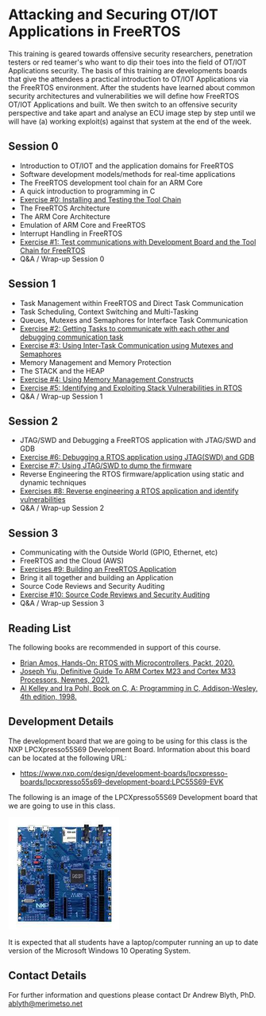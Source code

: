 # Attacking and Securing OT/IOT Applications in FreeRTOS

This training is geared towards offensive security researchers, penetration testers or red teamer's who want to dip their toes into the field of OT/IOT Applications security. The basis of this training are developments boards that give the attendees a practical introduction to OT/IOT Applications via the FreeRTOS environment. After the students have learned about common security architectures and vulnerabilities we will define how FreeRTOS OT/IOT Applications and built. We then switch to an offensive security perspective and take apart and analyse an ECU image step by step until we will have (a) working exploit(s) against that system at the end of the week.

## Session 0

* Introduction to OT/IOT and the application domains for FreeRTOS
* Software development models/methods for real-time applications
* The FreeRTOS development tool chain for an ARM Core
* A quick introduction to programming in C
* [Exercise #0: Installing and Testing the Tool Chain](https://github.com/Merimetso-Code/FreeRTOSSecurity/blob/main/Exercise0.md)
* The FreeRTOS Architecture
* The ARM Core Architecture
* Emulation of ARM Core and FreeRTOS
* Interrupt Handling in FreeRTOS
* [Exercise #1: Test communications with Development Board and the Tool Chain for FreeRTOS](https://github.com/Merimetso-Code/FreeRTOSSecurity/blob/main/Exercise1.md)
* Q&A / Wrap-up Session 0

## Session 1
* Task Management within FreeRTOS and Direct Task Communication
* Task Scheduling, Context Switching and Multi-Tasking
* Queues, Mutexes and Semaphores for Interface Task Communication
* [Exercise #2: Getting Tasks to communicate with each other and debugging communication task](https://github.com/Merimetso-Code/FreeRTOSSecurity/blob/main/Exercise2.md)
* [Exercise #3: Using Inter-Task Communication using Mutexes and Semaphores](https://github.com/Merimetso-Code/FreeRTOSSecurity/blob/main/Exercise3.md)
* Memory Management and Memory Protection
* The STACK and the HEAP
* [Exercise #4: Using Memory Management Constructs](https://github.com/Merimetso-Code/FreeRTOSSecurity/blob/main/Exercise4.md)
* [Exercise #5: Identifying and Exploiting Stack Vulnerabilities in RTOS](https://github.com/Merimetso-Code/FreeRTOSSecurity/blob/main/Exercise5.md)
* Q&A / Wrap-up Session 1

## Session 2

* JTAG/SWD and Debugging a FreeRTOS application with JTAG/SWD and GDB
* [Exercise #6: Debugging a RTOS application using JTAG(SWD) and GDB](https://github.com/Merimetso-Code/FreeRTOSSecurity/blob/main/Exercise6.md)
* [Exercise #7: Using JTAG/SWD to dump the firmware](https://github.com/Merimetso-Code/FreeRTOSSecurity/blob/main/Exercise7.md)
* Reverse Engineering the RTOS firmware/application using static and dynamic techniques
* [Exercises #8: Reverse engineering a RTOS application and identify vulnerabilities](https://github.com/Merimetso-Code/FreeRTOSSecurity/blob/main/Exercise8.md)
* Q&A / Wrap-up Session 2

## Session 3

* Communicating with the Outside World (GPIO, Ethernet, etc)
* FreeRTOS and the Cloud (AWS)
* [Exercises #9: Building an FreeRTOS Application]()
* Bring it all together and building an Application
* Source Code Reviews and Security Auditing
* [Exercise #10: Source Code Reviews and Security Auditing]()
* Q&A / Wrap-up Session 3

## Reading List

The following books are recommended in support of this course.
* [Brian Amos, Hands-On: RTOS with Microcontrollers, Packt, 2020.](https://www.amazon.co.uk/Hands-RTOS-Microcontrollers-Building-real-time/dp/1838826734/ref=sr_1_1?crid=DMY4DPNC99Q3&keywords=Hands-On%3A+RTOS+with+Microcontrollers&qid=1641932971&s=books&sprefix=hands-on+rtos+with+microcontrollers%2Cstripbooks%2C71&sr=1-1)
* [Joseph Yiu, Definitive Guide To ARM Cortex M23 and Cortex M33 Processors, Newnes, 2021.](https://www.amazon.co.uk/Definitive-Guide-Cortex-M23-Cortex-M33-Processors/dp/0128207353/ref=sr_1_1?crid=131I6HSLMH7PM&keywords=Definitive+Guide+To+ARM+Cortex+M23+and+Cortex+M33+Processors&qid=1641933007&s=books&sprefix=definitive+guide+to+arm+cortex+m23+and+cortex+m33+processors%2Cstripbooks%2C42&sr=1-1)
* [Al Kelley and Ira Pohl, Book on C, A: Programming in C, Addison-Wesley, 4th edition, 1998.](https://www.amazon.co.uk/Book-C-Programming/dp/0201183994/ref=sr_1_4?crid=L8V3J4J6UHRT&keywords=Book+on+C%2C+A%3A+Programming+in+C&qid=1641933052&s=books&sprefix=book+on+c+a+programming+in+c%2Cstripbooks%2C46&sr=1-4)

## Development Details

The development board that we are going to be using for this class is the NXP LPCXpresso55S69 Development Board. Information about this board can be located at the following URL:

* https://www.nxp.com/design/development-boards/lpcxpresso-boards/lpcxpresso55s69-development-board:LPC55S69-EVK

The following is an image of the LPCXpresso55S69 Development board that we are going to use in this class.

![LPCXpresso55S69](LPCXpresso55S69.jpeg)

It is expected that all students have a laptop/computer running an up to date version of the Microsoft Windows 10 Operating System.

## Contact Details

For further information and questions please contact Dr Andrew Blyth, PhD. <ablyth@merimetso.net>
